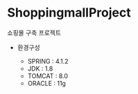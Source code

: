 # ShoppingmallProject
쇼핑몰 구축 프로젝트

* 환경구성

   - SPRING : 4.1.2
   - JDK : 1.8
   - TOMCAT : 8.0
   - ORACLE : 11g
